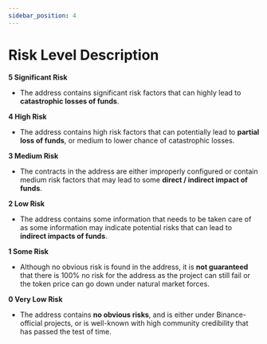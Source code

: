```yaml
---
sidebar_position: 4
---
```


# Risk Level Description

**5 Significant Risk**
- The address contains significant risk factors that can highly lead to **catastrophic losses of funds**.

**4 High Risk**
- The address contains high risk factors that can potentially lead to **partial loss of funds**, or medium to lower chance of catastrophic losses.

**3 Medium Risk**
- The contracts in the address are either improperly configured or contain medium risk factors that may lead to some **direct / indirect impact of funds**.

**2 Low Risk**
- The address contains some information that needs to be taken care of as some information may indicate potential risks that can lead to **indirect impacts of funds**.

**1 Some Risk**
- Although no obvious risk is found in the address, it is **not guaranteed** that there is 100% no risk for the address as the project can still fail or the token price can go down under natural market forces.

**0 Very Low Risk**
- The address contains **no obvious risks**, and is either under Binance-official projects, or is well-known with high community credibility that has passed the test of time.
